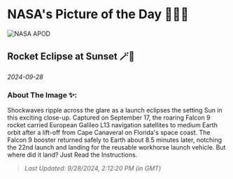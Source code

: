 
# NASA's Picture of the Day 🧑‍🚀💫

  ![NASA APOD](https://apod.nasa.gov/apod/image/2409/Galileo_L13_DSC_9929.jpg)
  
  ## Rocket Eclipse at Sunset 🪄🌌
  
  _2024-09-28_
  
  ### About The Image ✨: 
  
  Shockwaves ripple across the glare as a launch eclipses the setting Sun in this exciting close-up. Captured on September 17, the roaring Falcon 9 rocket carried European Galileo L13 navigation satellites to medium Earth orbit after a lift-off from Cape Canaveral on Florida's space coast.  The Falcon 9 booster returned safely to Earth about 8.5 minutes later, notching the 22nd launch and landing for the reusable workhorse launch vehicle. But where did it land? Just Read the Instructions.
  
  
  
  > _Last Updated: 9/28/2024, 2:12:20 PM (in GMT)_
  